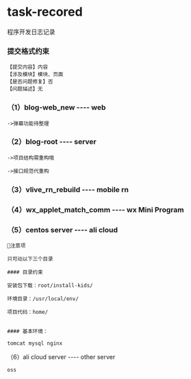 # task-recored
程序开发日志记录

### 提交格式约束

    【提交内容】内容
    【涉及模块】模块、页面
    【是否问题修复】否
    【问题描述】无


### （1）blog-web_new ---- web

    ->弹幕功能待整理

### （2）blog-root ---- server

    ->项目结构需重构哦
    
    ->接口规范代重构

### （3）vlive_rn_rebuild ---- mobile rn

### （4）wx_applet_match_comm ---- wx Mini Program

### （5）centos server ---- ali cloud
    
    🌟注意项
    
    只可动以下三个目录
    
    #### 目录约束
    
    安装包下载：root/install-kids/
    
    环境目录：/usr/local/env/
    
    项目代码：home/
    
    
    #### 基本环境：
    
    tomcat mysql nginx 
    
    
（6）ali cloud server ---- other server

    oss
